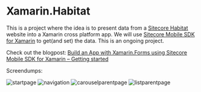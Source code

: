 # Xamarin.Habitat

This is a project where the idea is to present data from a [Sitecore Habitat](https://github.com/Sitecore/Habitat/wiki) website into a Xamarin cross platform app. We will use [Sitecore Mobile SDK for Xamarin](https://components.xamarin.com/view/sitecore.mobile.sdk) to get(and set) the data. This is an ongoing project.

Check out the blogpost:  [Build an App with Xamarin.Forms using Sitecore Mobile SDK for Xamarin – Getting started](https://visionsincode.wordpress.com/2016/04/13/build-an-app-with-xamarin-forms-using-sitecore-mobile-sdk-for-xamarin-getting-started/)

Screendumps:

![startpage](https://cloud.githubusercontent.com/assets/726479/14654173/b1c19410-067c-11e6-8f5d-29c538055e76.PNG)
![navigation](https://cloud.githubusercontent.com/assets/726479/14654185/bad5dd4a-067c-11e6-8fd4-cc603d10b1cc.PNG)
![carouselparentpage](https://cloud.githubusercontent.com/assets/726479/14654193/c2cadd3e-067c-11e6-9db0-7f64e262636c.PNG)
![listparentpage](https://cloud.githubusercontent.com/assets/726479/14654209/ca4ff080-067c-11e6-971d-23f7dadf82a4.PNG)
